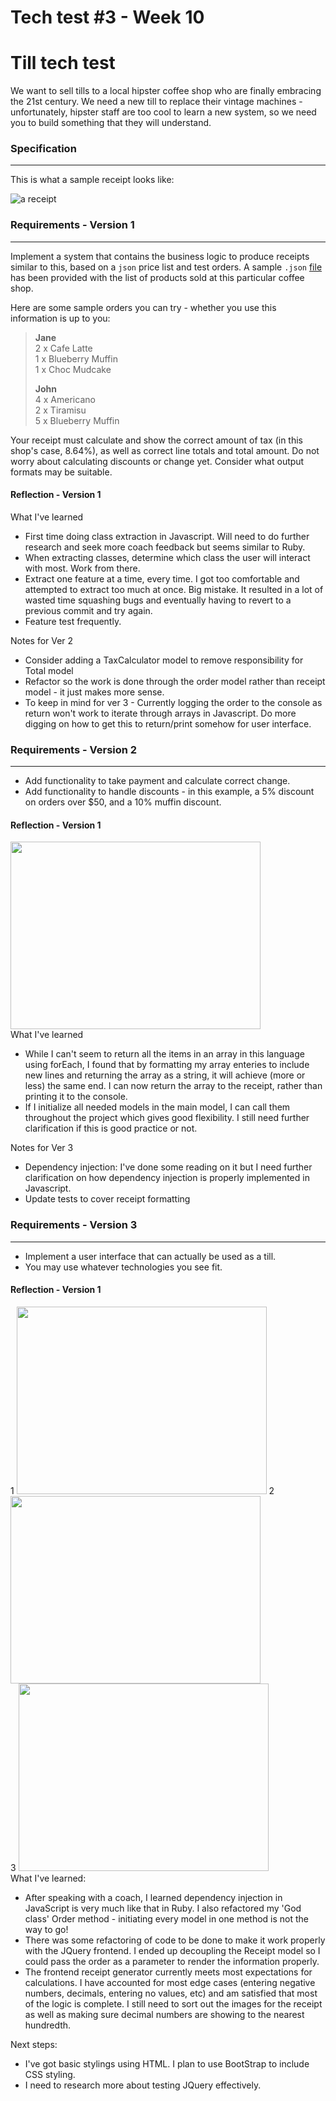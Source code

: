 # Tech test #3 - Week 10

Till tech test
==============

We want to sell tills to a local hipster coffee shop who are finally embracing the 21st century. We need a new till to replace their vintage machines - unfortunately, hipster staff are too cool to learn a new system, so we need you to build something that they will understand.

### Specification
-------------

This is what a sample receipt looks like:

![a receipt](images/receipt.png)


### Requirements - Version 1
---------

Implement a system that contains the business logic to produce receipts similar to this, based on a `json` price list and test orders. A sample `.json` [file](hipstercoffee.json) has been provided with the list of products sold at this particular coffee shop. 

Here are some sample orders you can try - whether you use this information is up to you:

> **Jane**  
> 2 x Cafe Latte  
> 1 x Blueberry Muffin  
> 1 x Choc Mudcake  
>
> **John**  
> 4 x Americano  
> 2 x Tiramisu  
> 5 x Blueberry Muffin  

Your receipt must calculate and show the correct amount of tax (in this shop's case, 8.64%), as well as correct line totals and total amount. Do not worry about calculating discounts or change yet. Consider what output formats may be suitable.

#### Reflection - Version 1
What I've learned

* First time doing class extraction in Javascript. Will need to do further research and seek more coach feedback but seems similar to Ruby. 
* When extracting classes, determine which class the user will interact with most. Work from there. 
* Extract one feature at a time, every time. I got too comfortable and attempted to extract too much at once. Big mistake. It resulted in a lot of wasted time squashing bugs and eventually having to revert to a previous commit and try again. 
* Feature test frequently.

Notes for Ver 2
* Consider adding a TaxCalculator model to remove responsibility for Total model
* Refactor so the work is done through the order model rather than receipt model - it just makes more sense.
* To keep in mind for ver 3 - Currently logging the order to the console as return won't work to iterate through arrays in Javascript. Do more digging on how to get this to return/print somehow for user interface. 


### Requirements - Version 2
---------

- Add functionality to take payment and calculate correct change.  
- Add functionality to handle discounts - in this example, a 5% discount on orders over $50, and a 10% muffin discount.

#### Reflection - Version 1
<img src="images/tests.png" width="400" height="300" />
<br>
What I've learned

* While I can't seem to return all the items in an array in this language using forEach, I found that by formatting my array enteries to include new lines and returning the array as a string, it will achieve (more or less) the same end. I can now return the array to the receipt, rather than printing it to the console. 
* If I initialize all needed models in the main model, I can call them throughout the project which gives good
flexibility. I still need further clarification if this is good practice or not. 

Notes for Ver 3
* Dependency injection: I've done some reading on it but I need further clarification on how dependency injection is properly implemented in Javascript.
* Update tests to cover receipt formatting



### Requirements - Version 3
---------

- Implement a user interface that can actually be used as a till.
- You may use whatever technologies you see fit.

#### Reflection - Version 1
<div class="imgContainer" float="left">
1
<img src="images/basicfront.png" width="400" height="300" />
2
<img src="images/basicfront2.png" width="400" height="300" />
<br>
3
<img src="images/basicfront3.png" width="400" height="300" />
</div>
What I've learned: 

* After speaking with a coach, I learned dependency injection in JavaScript is very much like that in Ruby. I also refactored my 'God class' Order method -  initiating every model in one method is not the way to go!
* There was some refactoring of code to be done to make it work properly with the JQuery frontend. I ended up decoupling the Receipt model so I could pass the order as a parameter to render the information properly. 
* The frontend receipt generator currently meets most expectations for calculations. I have accounted for most edge cases (entering negative numbers, decimals, entering no values, etc) and am satisfied that most of the logic is complete. I still need to sort out the images for the receipt as well as making sure decimal numbers are showing to the nearest hundredth. 

Next steps:
* I've got basic stylings using HTML. I plan to use BootStrap to include CSS styling.
* I need to research more about testing JQuery effectively. 
